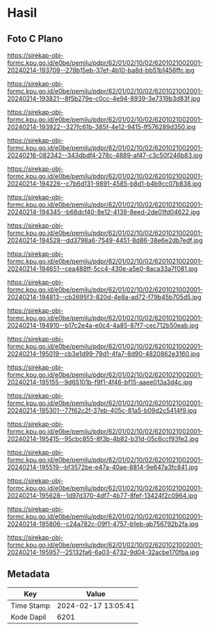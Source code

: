 # Hasil

## Foto C Plano

https://sirekap-obj-formc.kpu.go.id/e0be/pemilu/pdpr/62/01/02/10/02/6201021002001-20240214-193709--278b15eb-37ef-4b10-ba8d-bb51b1456ffc.jpg

https://sirekap-obj-formc.kpu.go.id/e0be/pemilu/pdpr/62/01/02/10/02/6201021002001-20240214-193821--8f5b279e-c0cc-4e94-8939-3e7319b3d83f.jpg

https://sirekap-obj-formc.kpu.go.id/e0be/pemilu/pdpr/62/01/02/10/02/6201021002001-20240214-193922--327fc61b-385f-4e12-9415-ff576289d350.jpg

https://sirekap-obj-formc.kpu.go.id/e0be/pemilu/pdpr/62/01/02/10/02/6201021002001-20240216-082342--343dbdf4-278c-4889-af47-c3c50f246b83.jpg

https://sirekap-obj-formc.kpu.go.id/e0be/pemilu/pdpr/62/01/02/10/02/6201021002001-20240214-194226--c7b6d131-9891-4585-b8d1-b4b9cc07b838.jpg

https://sirekap-obj-formc.kpu.go.id/e0be/pemilu/pdpr/62/01/02/10/02/6201021002001-20240214-194345--b68dcf40-8e12-4139-8eed-2de01fd04622.jpg

https://sirekap-obj-formc.kpu.go.id/e0be/pemilu/pdpr/62/01/02/10/02/6201021002001-20240214-194528--dd3798a6-7549-4451-8d86-38e6e2db7edf.jpg

https://sirekap-obj-formc.kpu.go.id/e0be/pemilu/pdpr/62/01/02/10/02/6201021002001-20240214-194651--cea488ff-5cc4-430e-a5e0-8aca33a7f081.jpg

https://sirekap-obj-formc.kpu.go.id/e0be/pemilu/pdpr/62/01/02/10/02/6201021002001-20240214-194813--cb2695f3-820d-4e8a-ad72-f79b45b705d5.jpg

https://sirekap-obj-formc.kpu.go.id/e0be/pemilu/pdpr/62/01/02/10/02/6201021002001-20240214-194910--b17c2e4a-e0c4-4a85-87f7-cec712b50eab.jpg

https://sirekap-obj-formc.kpu.go.id/e0be/pemilu/pdpr/62/01/02/10/02/6201021002001-20240214-195019--cb3e1d99-79d1-4fa7-8d90-4820862e3160.jpg

https://sirekap-obj-formc.kpu.go.id/e0be/pemilu/pdpr/62/01/02/10/02/6201021002001-20240214-195155--9d65101b-f9f1-4f46-bf15-aaee013a3d4c.jpg

https://sirekap-obj-formc.kpu.go.id/e0be/pemilu/pdpr/62/01/02/10/02/6201021002001-20240214-195301--77f62c2f-37eb-405c-81a5-b09d2c5414f9.jpg

https://sirekap-obj-formc.kpu.go.id/e0be/pemilu/pdpr/62/01/02/10/02/6201021002001-20240214-195415--95cbc855-8f3b-4b82-b31d-05c6ccf93fe2.jpg

https://sirekap-obj-formc.kpu.go.id/e0be/pemilu/pdpr/62/01/02/10/02/6201021002001-20240214-195519--bf3572be-e47a-40ae-8814-9e647a3fc841.jpg

https://sirekap-obj-formc.kpu.go.id/e0be/pemilu/pdpr/62/01/02/10/02/6201021002001-20240214-195628--1d97d370-4df7-4b77-8fef-13424f2c0964.jpg

https://sirekap-obj-formc.kpu.go.id/e0be/pemilu/pdpr/62/01/02/10/02/6201021002001-20240214-195806--c24a782c-09f1-4757-b1eb-ab756792b2fa.jpg

https://sirekap-obj-formc.kpu.go.id/e0be/pemilu/pdpr/62/01/02/10/02/6201021002001-20240214-195957--25132fa6-6a03-4732-9d04-32acbe170fba.jpg


## Metadata

| Key        | Value               |
| ---------- | ------------------- |
| Time Stamp | 2024-02-17 13:05:41 |
| Kode Dapil | 6201                |



